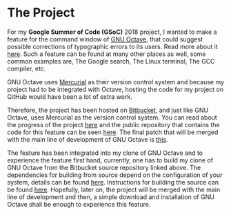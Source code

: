 # The Project

For my **Google Summer of Code (GSoC)** 2018 project, I wanted to make a feature for the command window of [GNU Octave](https://www.gnu.org/software/octave/), that could suggest possible corrections of typographic errors to its users. Read more about it [here](https://summerofcode.withgoogle.com/projects/#5362630907133952). Such a feature can be found at many other places as well, some common examples are, The Google search, The Linux terminal, The GCC compiler, etc.

GNU Octave uses [Mercurial](https://www.mercurial-scm.org/) as their version control system and because my project had to be integrated with Octave, hosting the code for my project on GitHub would have been a lot of extra work.

Therefore, the project has been hosted on [Bitbucket](https://bitbucket.org/), and just like GNU Octave, uses Mercurial as the version control system. You can read about the progress of the project [here](https://sudeepam.blogspot.com/) and the public repository that contains the code for this feature can be seen [here](https://bitbucket.org/peesu_97/octave/commits/all). The final patch that will be merged with the main line of development of GNU Octave is [this](https://drive.google.com/file/d/1uPkZzIZXQ-UjbT8hjxtYTuZXsegkRP4J/view).

The feature has been integrated into my clone of GNU Octave and to experience the feature first hand, currently, one has to build my clone of GNU Octave from the Bitbucket source repository linked above. The dependencies for building from source depend on the configuration of your system, details can be found [here](https://wiki.octave.org/Building). Instructions for building the source can be found [here](https://hg.savannah.gnu.org/hgweb/octave/file/tip/etc/HACKING.md). Hopefully, later on, the project will be merged with the main line of development and then, a simple download and installation of GNU Octave shall be enough to experience this feature.

